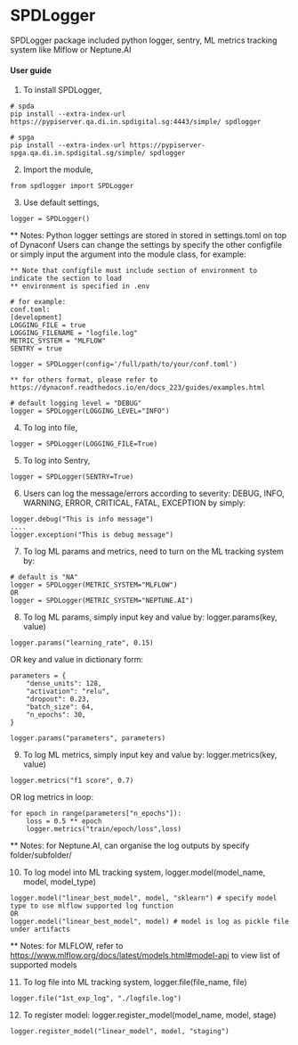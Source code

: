 # SPDLogger

SPDLogger package included python logger, sentry, ML metrics tracking system like Mlflow or Neptune.AI

#### User guide
1. To install SPDLogger,

```
# spda
pip install --extra-index-url https://pypiserver.qa.di.in.spdigital.sg:4443/simple/ spdlogger 

# spga
pip install --extra-index-url https://pypiserver-spga.qa.di.in.spdigital.sg/simple/ spdlogger
```

2. Import the module,
```
from spdlogger import SPDLogger
```

3. Use default settings,
```
logger = SPDLogger()
```

** Notes: Python logger settings are stored in stored in settings.toml on top of Dynaconf
          Users can change the settings by specify the other configfile or simply input the argument into the module class, for example:

```
** Note that configfile must include section of environment to indicate the section to load
** environment is specified in .env 

# for example:
conf.toml:
[development]
LOGGING_FILE = true
LOGGING_FILENAME = "logfile.log"
METRIC_SYSTEM = "MLFLOW"
SENTRY = true

logger = SPDLogger(config='/full/path/to/your/conf.toml')

** for others format, please refer to https://dynaconf.readthedocs.io/en/docs_223/guides/examples.html
```

```
# default logging level = "DEBUG"
logger = SPDLogger(LOGGING_LEVEL="INFO")   
```

4. To log into file,
```
logger = SPDLogger(LOGGING_FILE=True)
```

5. To log into Sentry,
```
logger = SPDLogger(SENTRY=True)
```

6. Users can log the message/errors according to severity: DEBUG, INFO, WARNING, ERROR, CRITICAL, FATAL, EXCEPTION by simply:
```
logger.debug("This is info message") 
....
logger.exception("This is debug message")
```

7. To log ML params and metrics,  need to turn on the ML tracking system by:
```
# default is "NA"
logger = SPDLogger(METRIC_SYSTEM="MLFLOW")  
OR
logger = SPDLogger(METRIC_SYSTEM="NEPTUNE.AI")
```

8. To log ML params, simply input key and value by:
logger.params(key, value)  
```
logger.params("learning_rate", 0.15)
```
OR key and value in dictionary form:
```
parameters = {
    "dense_units": 128,
    "activation": "relu",
    "dropout": 0.23,
    "batch_size": 64,
    "n_epochs": 30,
}

logger.params("parameters", parameters)
```

9. To log ML metrics, simply input key and value by:
logger.metrics(key, value)
```
logger.metrics("f1 score", 0.7)
```
OR log metrics in loop:
```
for epoch in range(parameters["n_epochs"]):
    loss = 0.5 ** epoch
    logger.metrics("train/epoch/loss",loss)
```

** Notes: for Neptune.AI, can organise the log outputs by specify folder/subfolder/

10. To log model into ML tracking system,
logger.model(model_name, model, model_type)
```
logger.model("linear_best_model", model, "sklearn") # specify model type to use mlflow supported log function
OR
logger.model("linear_best_model", model) # model is log as pickle file under artifacts
```

** Notes: for MLFLOW, refer to https://www.mlflow.org/docs/latest/models.html#model-api to view list of supported models

11. To log file into ML tracking system,
logger.file(file_name, file)
```
logger.file("1st_exp_log", "./logfile.log")
```

12. To register model:
logger.register_model(model_name, model, stage)
```
logger.register_model("linear_model", model, "staging")
```







